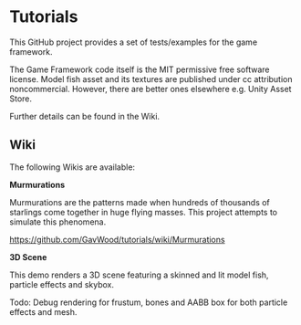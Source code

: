 # Tutorials

This GitHub project provides a set of tests/examples for the game framework.

The Game Framework code itself is the MIT permissive free software license.
Model fish asset and its textures are published under cc attribution noncommercial.
However, there are better ones elsewhere e.g. Unity Asset Store.

Further details can be found in the Wiki.

## Wiki
The following Wikis are available:

**Murmurations**


Murmurations are the patterns made when hundreds of thousands of starlings come together in huge flying masses. This project attempts to simulate this phenomena.

https://github.com/GavWood/tutorials/wiki/Murmurations


**3D Scene**


This demo renders a 3D scene featuring a skinned and lit model fish, particle effects and skybox.

Todo: Debug rendering for frustum, bones and AABB box for both particle effects and mesh.

